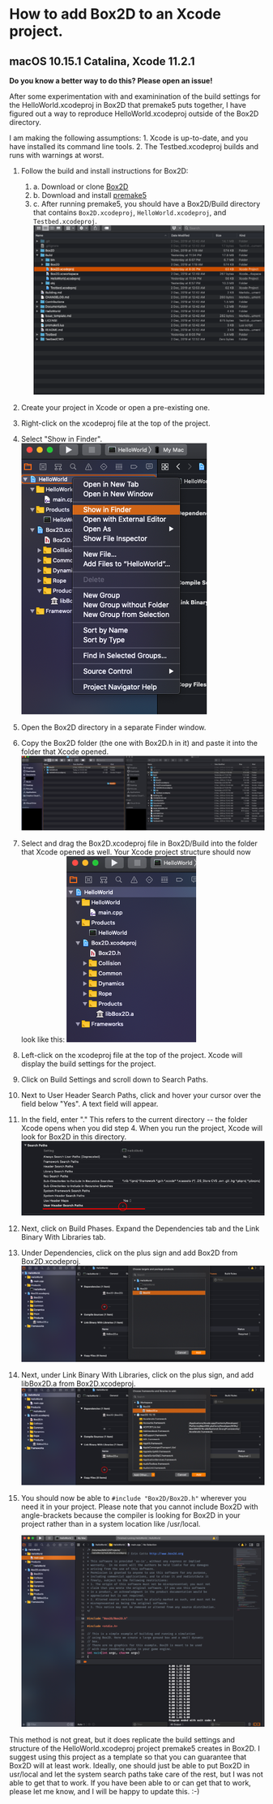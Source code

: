 # How to add Box2D to an Xcode project.

## macOS 10.15.1 Catalina, Xcode 11.2.1

**Do you know a better way to do this? Please open an issue!**

After some experimentation with and examinination of the build settings for the HelloWorld.xcodeproj in Box2D that premake5 puts together, I have figured out a way to reproduce HelloWorld.xcodeproj outside of the Box2D directory. 

I am making the following assumptions:
    1. Xcode is up-to-date, and you have installed its command line tools.
    2. The Testbed.xcodeproj builds and runs with warnings at worst.

1. Follow the build and install instructions for Box2D:
    1. a. Download or clone [Box2D](https://github.com/erincatto/Box2D)
    1. b. Download and install [premake5](https://premake.github.io/index.html)
    1. c. After running premake5, you should have a Box2D/Build directory that contains `Box2D.xcodeproj`, `HelloWorld.xcodeproj`, and `Testbed.xcodeproj`.
    ![Box2D after premake5](https://github.com/willowell/Box2D-Xcode11-directions/blob/master/Box2D_after_premake.png)
1. Create your project in Xcode or open a pre-existing one.
1. Right-click on the xcodeproj file at the top of the project.
1. Select "Show in Finder". 
    ![Select xcodeproj](https://github.com/willowell/Box2D-Xcode11-directions/blob/master/Select_xcodeproj.png)
    
1. Open the Box2D directory in a separate Finder window.
1. Copy the Box2D folder (the one with Box2D.h in it) and paste it into the folder that Xcode opened.
    ![Copy and paste](https://github.com/willowell/Box2D-Xcode11-directions/blob/master/Copy_and_paste.png)
1. Select and drag the Box2D.xcodeproj file in Box2D/Build into the folder that Xcode opened as well. Your Xcode project structure should now look like this:
    ![Project structure after adding files](https://github.com/willowell/Box2D-Xcode11-directions/blob/master/Project_after_adding_stuff.png)
1. Left-click on the xcodeproj file at the top of the project. Xcode will display the build settings for the project. 
1. Click on Build Settings and scroll down to Search Paths.
1. Next to User Header Search Paths, click and hover your cursor over the field below "Yes". A text field will appear.
1. In the field, enter "." This refers to the current directory -- the folder Xcode opens when you did step 4. When you run the project, Xcode will look for Box2D in this directory.
    ![Build Settings](https://github.com/willowell/Box2D-Xcode11-directions/blob/master/build_settings.png)
1. Next, click on Build Phases. Expand the Dependencies tab and the Link Binary With Libraries tab.
1. Under Dependencies, click on the plus sign and add Box2D from Box2D.xcodeproj.
    ![Dependencies](https://github.com/willowell/Box2D-Xcode11-directions/blob/master/build_phase_deps.png)
1. Next, under Link Binary With Libraries, click on the plus sign, and add libBox2D.a from Box2D.xcodeproj.
    ![Libraries](https://github.com/willowell/Box2D-Xcode11-directions/blob/master/build_phase_libs.png)
1. You should now be able to `#include "Box2D/Box2D.h"` wherever you need it in your project. Please note that you cannot include Box2D with angle-brackets because the compiler is looking for Box2D in your project rather than in a system location like /usr/local.

    ![Final](https://github.com/willowell/Box2D-Xcode11-directions/blob/master/final.png)

This method is not great, but it does replicate the build settings and structure of the HelloWorld.xcodeproj project premake5 creates in Box2D. I suggest using this project as a template so that you can guarantee that Box2D will at least work. Ideally, one should just be able to put Box2D in usr/local and let the system search paths take care of the rest, but I was not able to get that to work. If you have been able to or can get that to work, please let me know, and I will be happy to update this. :-)
